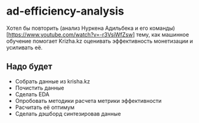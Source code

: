 # ad-efficiency-analysis

Хотел бы повторить (анализ Нуркена Адильбека и его команды)[https://www.youtube.com/watch?v=-r3VsiWfZsw] тему, как машинное обучение помогает Krizha.kz оценивать эффективность монетизации и усиливать её.

## Надо будет
- Собрать данные из krisha.kz
- Почистить данные
- Сделать EDA
- Опробовать  методики расчета метрики эффективности 
- Расчитать её оптимум
- Сделать дэшборд синтезировав данные
